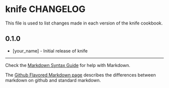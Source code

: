 knife CHANGELOG
===============

This file is used to list changes made in each version of the knife cookbook.

0.1.0
-----
- [your_name] - Initial release of knife

- - -
Check the [Markdown Syntax Guide](http://daringfireball.net/projects/markdown/syntax) for help with Markdown.

The [Github Flavored Markdown page](http://github.github.com/github-flavored-markdown/) describes the differences between markdown on github and standard markdown.
